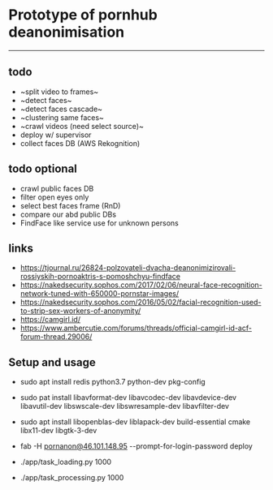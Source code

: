 # Prototype of pornhub deanonimisation
---

## todo 
* ~split video to frames~
* ~detect faces~
* ~detect faces cascade~
* ~clustering same faces~
* ~crawl videos (need select source)~
* deploy w/ supervisor
* collect faces DB (AWS Rekognition)

## todo optional
* crawl public faces DB
* filter open eyes only
* select best faces frame (RnD)
* compare our abd public DBs
* FindFace like service use for unknown persons


## links

* https://tjournal.ru/26824-polzovateli-dvacha-deanonimizirovali-rossiyskih-pornoaktris-s-pomoshchyu-findface
* https://nakedsecurity.sophos.com/2017/02/06/neural-face-recognition-network-tuned-with-650000-pornstar-images/
* https://nakedsecurity.sophos.com/2016/05/02/facial-recognition-used-to-strip-sex-workers-of-anonymity/
* https://camgirl.id/
* https://www.ambercutie.com/forums/threads/official-camgirl-id-acf-forum-thread.29006/


## Setup and usage

* sudo apt install redis python3.7 python-dev pkg-config 
* sudo pat install libavformat-dev libavcodec-dev libavdevice-dev libavutil-dev libswscale-dev libswresample-dev libavfilter-dev
* sudo apt install libopenblas-dev liblapack-dev build-essential cmake libx11-dev libgtk-3-dev

* fab -H pornanon@46.101.148.95 --prompt-for-login-password deploy
* ./app/task_loading.py 1000
* ./app/task_processing.py 1000

